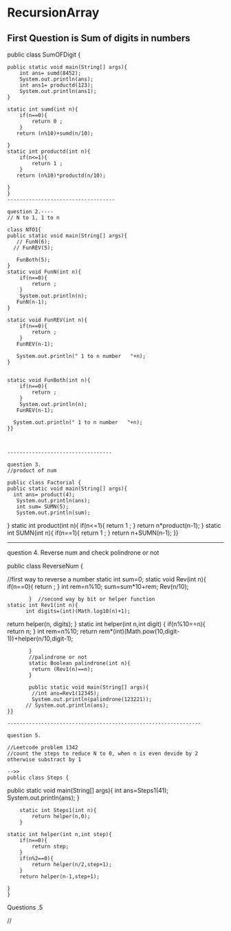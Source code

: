 # RecursionArray


First Question is Sum of digits in numbers
-----------
public class SumOFDigit {

    public static void main(String[] args){
        int ans= sumd(8452);
        System.out.println(ans);
        int ans1= productd(123);
        System.out.println(ans1);
    }
    
    static int sumd(int n){
        if(n==0){
            return 0 ;
        }
       return (n%10)+sumd(n/10);

    }
    static int productd(int n){
        if(n<=1){
            return 1 ;
        }
       return (n%10)*productd(n/10);

    }
    }
    ----------------------------------- 
    
    question 2.----
    // N to 1, 1 to n
    
    class NTO1{
    public static void main(String[] args){
       // FunN(6);
      // FunREV(5);

       FunBoth(5);
    }
    static void FunN(int n){
        if(n==0){
            return ;
        }
        System.out.println(n);
       FunN(n-1);
    }

    static void FunREV(int n){
        if(n==0){
            return ;
        }
       FunREV(n-1);
     
       System.out.println(" 1 to n number   "+n);
    }


    static void FunBoth(int n){
        if(n==0){
            return ;
        }
        System.out.println(n);
       FunREV(n-1);
     
      System.out.println(" 1 to n number   "+n);
    }}
    
    
    
    ----------------------------------
    
    question 3.
    //product of num
    
    public class Factorial {
    public static void main(String[] args){
      int ans= product(4);
       System.out.println(ans);
       int sum= SUMN(5);
       System.out.println(sum);
}
    static int product(int n){
        if(n<=1){
            return 1 ;
        }
       return n*product(n-1);
 }
    static int SUMN(int n){
        if(n==1){
            return 1 ;
        }
       return n+SUMN(n-1);
}}



----------------------------

question 4.
Reverse num and check polindrone or not

public class ReverseNum {
   
   //first way to reverse a number 
    static int sum=0;
    static void Rev(int n){
        if(n==0){
            return ; }
            int rem=n%10;
            sum=sum*10+rem;
            Rev(n/10);

           }  //second way by bit or helper function
    static int Rev1(int n){
          int digits=(int)(Math.log10(n)+1);
return helper(n, digits);
           } 
           static int helper(int n,int digit)
           {
            if(n%10==n){
                return n;
            }
            int rem=n%10;
            return rem*(int)(Math.pow(10,digit-1))+helper(n/10,digit-1);

           }
           //palindrone or not 
           static Boolean palindrone(int n){
            return (Rev1(n)==n);
           }

           public static void main(String[] args){
            //int ans=Rev1(12345);
            System.out.println(palindrone(123221));
          // System.out.println(ans);
    }}
    
    ---------------------------------------------------------------
    
    question 5.
    
    //Leetcode problem 1342
    //count the steps to reduce N to 0, when n is even devide by 2 otherwise substract by 1
    
    -->>
    public class Steps {
  
public static void main(String[] args){
            int ans=Steps1(41);
            System.out.println(ans);
        }
    
        static int Steps1(int n){
            return helper(n,0);
        }
    
    static int helper(int n,int step){
        if(n==0){
            return step;
        }
        if(n%2==0){
            return helper(n/2,step+1);
        }
        return helper(n-1,step+1);
    
    }
    }
    



Questions .5

//

    
